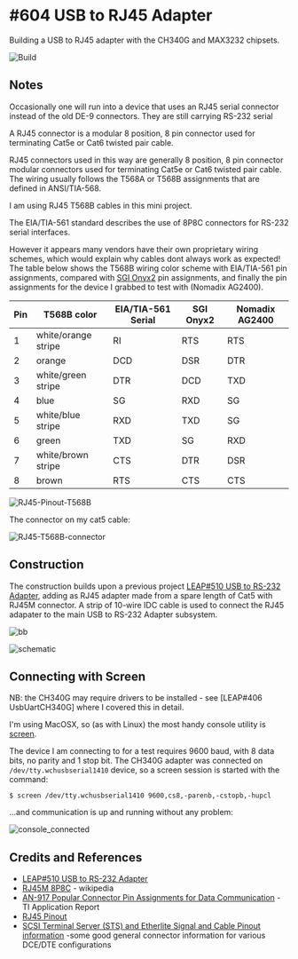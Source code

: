 # #604 USB to RJ45 Adapter

Building a USB to RJ45 adapter with the CH340G and MAX3232 chipsets.

![Build](./assets/UsbToRJ45_build.jpg?raw=true)

## Notes

Occasionally one will run into a device that uses an RJ45 serial connector instead of the old DE-9 connectors.
They are still carrying RS-232 serial

A RJ45 connector is a modular 8 position, 8 pin connector used for terminating Cat5e or Cat6 twisted pair cable.

RJ45 connectors used in this way are generally 8 position, 8 pin connector modular connectors used for terminating Cat5e or Cat6 twisted pair cable.
The wiring usually follows the T568A or T568B assignments that are defined in ANSI/TIA-568.

I am using RJ45 T568B cables in this mini project.

The EIA/TIA-561 standard describes the use of 8P8C connectors for RS-232 serial interfaces.

However it appears many vendors have their own proprietary wiring schemes, which would explain why cables dont always work as expected!
The table below shows the T568B wiring color scheme with EIA/TIA-561 pin assignments,
compared with
[SGI Onyx2](https://techpubs.jurassic.nl/manuals/linux/enduser/SGIconsole_HW_CG/sgi_html/apb.html) pin assignments,
and finally the pin assignments for the device I grabbed to test with (Nomadix AG2400).

| Pin | T568B color          | EIA/TIA-561 Serial | SGI Onyx2 | Nomadix AG2400 |
|-----|----------------------|--------------------|-----------|----------------|
| 1   | white/orange stripe  | RI                 | RTS       | RTS            |
| 2   | orange               | DCD                | DSR       | DTR            |
| 3   | white/green stripe   | DTR                | DCD       | TXD            |
| 4   | blue                 | SG                 | RXD       | SG             |
| 5   | white/blue stripe    | RXD                | TXD       | SG             |
| 6   | green                | TXD                | SG        | RXD            |
| 7   | white/brown stripe   | CTS                | DTR       | DSR            |
| 8   | brown                | RTS                | CTS       | CTS            |


![RJ45-Pinout-T568B](./assets/RJ45-Pinout-T568B.jpg?raw=true)

The connector on my cat5 cable:

![RJ45-T568B-connector](./assets/RJ45-T568B-connector.jpg?raw=true)

## Construction

The construction builds upon a previous project [LEAP#510 USB to RS-232 Adapter](../UsbToRs232), adding as RJ45 adapter
made from a spare length of Cat5 with RJ45M connector.
A strip of 10-wire IDC cable is used to connect the RJ45 adapater to the main USB to RS-232 Adapter subsystem.

![bb](./assets/UsbToRJ45_bb.jpg?raw=true)

![schematic](./assets/UsbToRJ45_schematic.jpg?raw=true)

## Connecting with Screen

NB: the CH340G may require drivers to be installed - see [LEAP#406 UsbUartCH340G] where I covered this in detail.

I'm using MacOSX, so (as with Linux) the most handy console utility is
[screen](http://www.noah.org/wiki/Screen_notes#using_screen_as_an_RS-232_.2F_general_serial_terminal).

The device I am connecting to for a test requires 9600 baud, with 8 data bits, no parity and 1 stop bit.
The CH340G adapter was connected on `/dev/tty.wchusbserial1410` device, so a screen session
is started with the command:

    $ screen /dev/tty.wchusbserial1410 9600,cs8,-parenb,-cstopb,-hupcl

...and communication is up and running without any problem:

![console_connected](./assets/console_connected.png?raw=true)

## Credits and References

* [LEAP#510 USB to RS-232 Adapter](../UsbToRs232)
* [RJ45M 8P8C](https://en.wikipedia.org/wiki/Modular_connector#8P8C) - wikipedia
* [AN-917 Popular Connector Pin Assignments for Data Communication](https://www.ti.com/lit/an/snla039/snla039.pdf) - TI Application Report
* [RJ45 Pinout](https://www.showmecables.com/blog/post/rj45-pinout)
* [SCSI Terminal Server (STS) and Etherlite Signal and Cable Pinout information](https://www.digi.com/support/knowledge-base/scsi-terminal-server-sts-and-etherlite-signal-and)  -some good general connector information for various DCE/DTE configurations
